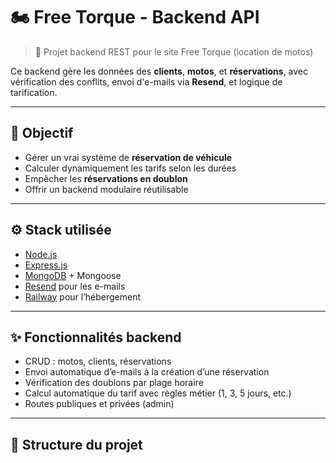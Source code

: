 # 🏍️ Free Torque - Backend API

> 🧪 Projet backend REST pour le site Free Torque (location de motos)

Ce backend gère les données des **clients**, **motos**, et **réservations**, avec vérification des conflits, envoi d'e-mails via **Resend**, et logique de tarification.

---

## 🎯 Objectif

- Gérer un vrai système de **réservation de véhicule**
- Calculer dynamiquement les tarifs selon les durées
- Empêcher les **réservations en doublon**
- Offrir un backend modulaire réutilisable

---

## ⚙️ Stack utilisée

- [Node.js](https://nodejs.org/)
- [Express.js](https://expressjs.com/)
- [MongoDB](https://www.mongodb.com/) + Mongoose
- [Resend](https://resend.com/) pour les e-mails
- [Railway](https://railway.app/) pour l’hébergement

---

## ✨ Fonctionnalités backend

- CRUD : motos, clients, réservations
- Envoi automatique d’e-mails à la création d’une réservation
- Vérification des doublons par plage horaire
- Calcul automatique du tarif avec règles métier (1, 3, 5 jours, etc.)
- Routes publiques et privées (admin)

---

## 🚀 Structure du projet

